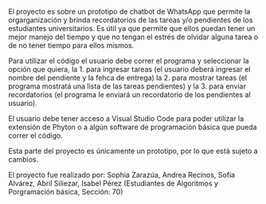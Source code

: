 El proyecto es sobre un prototipo de chatbot de WhatsApp que permite la orgarganización y brinda recordatorios de las tareas y/o pendientes de los estudiantes universitarios.
Es útil ya que permite que ellos puedan tener un mejor manejo del tiempo y que no tengan el estrés de olvidar alguna tarea o de no tener tiempo para ellos mismos.

Para utilizar el código el usuario debe correr el programa y seleccionar la opción que quiera, la 1. para ingresar tareas (el usuario deberá ingresar el nombre del pendiente y la fehca de entrega) la 2. para mostrar tareas (el programa mostratá una lista de las tareas pendientes) y la 3. para enviar recordatorios (el programa le enviará un recordatorio de los pendientes al usuario).

El usuario debe tener acceso a Visual Studio Code para poder utilizar la extensión de Phyton o a algún software de programación básica que pueda correr el código.

Esta parte del proyecto es únicamente un prototipo, por lo que está sujeto a cambios.

El proyecto fue realizado por: Sophia Zarazúa, Andrea Recinos, Sofía Alvárez, Abril Siliezar, Isabel Pérez (Estudiantes de Algoritmos y Porgramación básica, Sección: 70)



